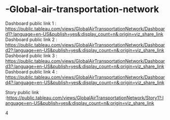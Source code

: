 # -Global-air-transportation-network       


Dashboard public link 1 : https://public.tableau.com/views/GlobalAirTransportationNetwork/Dashboard1?:language=en-US&publish=yes&:display_count=n&:origin=viz_share_link
Dashboard public link 2 : https://public.tableau.com/views/GlobalAirTransportationNetwork/Dashboard2?:language=en-US&publish=yes&:display_count=n&:origin=viz_share_link
Dashboard public link 3 : https://public.tableau.com/views/GlobalAirTransportationNetwork/Dashboard3?:language=en-US&publish=yes&:display_count=n&:origin=viz_share_link
Dashboard public link 4 : https://public.tableau.com/views/GlobalAirTransportationNetwork/Dashboard4?:language=en-US&publish=yes&:display_count=n&:origin=viz_share_link


Story public link :https://public.tableau.com/views/GlobalAirTransportationNetwork/Story1?:language=en-US&publish=yes&:display_count=n&:origin=viz_share_link



4
